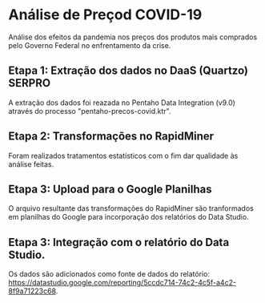 # Análise de Preçod COVID-19

Análise dos efeitos da pandemia nos preços dos produtos mais comprados pelo Governo Federal no enfrentamento da crise.

## Etapa 1: Extração dos dados no DaaS (Quartzo) SERPRO

A extração dos dados foi reazada no Pentaho Data Integration (v9.0) através do processo "pentaho-precos-covid.ktr".

## Etapa 2: Transformações no RapidMiner

Foram realizados tratamentos estatísticos com o fim dar qualidade às análise feitas.

## Etapa 3: Upload para o Google Planilhas

O arquivo resultante das transformações do RapidMiner são tranformados em planilhas do Google para incorporação dos relatórios do Data Studio.

## Etapa 3: Integração com o relatório do Data Studio.

Os dados são adicionados como fonte de dados do relatório: https://datastudio.google.com/reporting/5ccdc714-74c2-4c5f-a4c2-8f9a71223c68.
